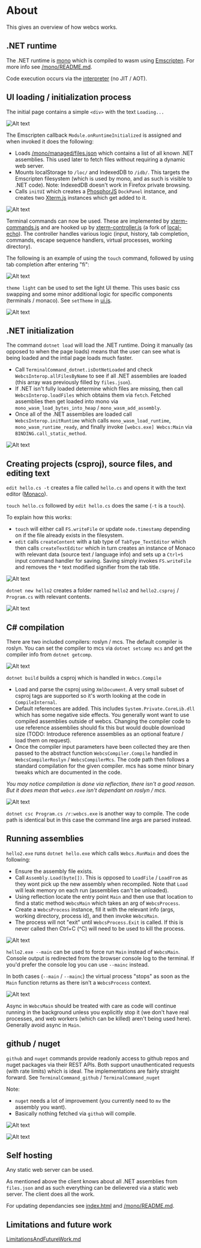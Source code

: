 # About

This gives an overview of how webcs works.

## .NET runtime

The .NET runtime is [mono](https://github.com/dotnet/runtime/tree/main/src/mono/wasm) which is compiled to wasm using [Emscripten](https://github.com/emscripten-core/emscripten). For more info see [/mono/README.md](/mono/README.md).

Code execution occurs via the [interpreter](https://github.com/dotnet/runtime/blob/main/src/mono/mono/mini/interp/interp.c) (no JIT / AOT).

## UI loading / initialization process

The initial page contains a simple `<div>` with the text `Loading...`

![Alt text](pics/how-ui-loading.png)

The Emscripten callback `Module.onRuntimeInitialized` is assigned and when invoked it does the following:

- Loads [/mono/managed/files.json](/mono/managed/files.json) which contains a list of all known .NET assemblies. This used later to fetch files without requiring a dynamic web server.
- Mounts localStorage to `/loc/` and IndexedDB to `/idb/`. This targets the Emscripten filesystem (which is used by mono, and as such is visible to .NET code). Note: IndexedDB doesn't work in Firefox private browsing.
- Calls `initUI` which creates a [PhosphorJS](https://github.com/phosphorjs/phosphor) `DockPanel` instance, and creates two [Xterm.js](https://github.com/xtermjs/xterm.js) instances which get added to it.

![Alt text](pics/how-ui-loaded.png)

Terminal commands can now be used. These are implemented by [xterm-commands.js](/ui/xterm-commands.js) and are hooked up by [xterm-controller.js](/ui/xterm-controller.js) (a fork of [local-echo](https://github.com/wavesoft/local-echo)). The controller handles various logic (input, history, tab completion, commands, escape sequence handlers, virtual processes, working directory).

The following is an example of using the `touch` command, followed by using tab completion after entering "fi":

![Alt text](pics/how-ui-touch.png)

`theme light` can be used to set the light UI theme. This uses basic css swapping and some minor additional logic for specific components (terminals / monaco). See `setTheme` in [ui.js](/ui/ui.js).

![Alt text](pics/how-ui-theme.png)

## .NET initialization

The command `dotnet load` will load the .NET runtime. Doing it manually (as opposed to when the page loads) means that the user can see what is being loaded and the intial page loads much faster.

- Call `TerminalCommand_dotnet.isDotNetLoaded` and check `WebcsInterop.allFilesByName` to see if all .NET assemblies are loaded (this array was previously filled by `files.json`).
- If .NET isn't fully loaded determine which files are missing, then call `WebcsInterop.loadFiles` which obtains them via `fetch`. Fetched assemblies then get loaded into mono via `mono_wasm_load_bytes_into_heap` / `mono_wasm_add_assembly`.
- Once all of the .NET assemblies are loaded call `WebcsInterop.initRuntime` which calls `mono_wasm_load_runtime`, `mono_wasm_runtime_ready`, and finally invoke `[webcs.exe] Webcs:Main` via `BINDING.call_static_method`.

![Alt text](pics/how-dotnet-load.png)

## Creating projects (csproj), source files, and editing text

`edit hello.cs -t` creates a file called `hello.cs` and opens it with the text editor ([Monaco](https://github.com/microsoft/monaco-editor)).

`touch hello.cs` followed by `edit hello.cs` does the same (`-t` is a `touch`).

To explain how this works:

- `touch` will either call `FS.writeFile` or update `node.timestamp` depending on if the file already exists in the filesystem.
- `edit` calls `createContent` with a tab type of `TabType_TextEditor` which then calls `createTextEditor` which in turn creates an instance of Monaco with relevant data (source text / language info) and sets up a `Ctrl+S` input command handler for saving. Saving simply invokes `FS.writeFile` and removes the `*` text modified signifier from the tab title.

![Alt text](pics/how-proj-edit.png)

`dotnet new hello2` creates a folder named `hello2` and `hello2.csproj` / `Program.cs` with relevant contents.

![Alt text](pics/how-proj-new.png)

## C# compilation

There are two included compilers: roslyn / mcs. The default compiler is roslyn. You can set the compiler to mcs via `dotnet setcomp mcs` and get the compiler info from `dotnet getcomp`.

![Alt text](pics/how-dotnet-setcomp.png)

`dotnet build` builds a csproj which is handled in `Webcs.Compile`

- Load and parse the csproj using `XmlDocument`. A very small subset of csproj tags are supported so it's worth looking at the code in `CompileInternal`.
- Default references are added. This includes `System.Private.CoreLib.dll` which has some negative side effects. You generally wont want to use compiled assemblies outside of webcs. Changing the compiler code to use reference assemblies should fix this but would double download size (TODO: Introduce reference assemblies as an optional feature / load them on request).
- Once the compiler input parameters have been collected they are then passed to the abstract function `WebcsCompiler.Compile` handled in `WebcsCompilerRoslyn` / `WebcsCompilerMcs`. The code path then follows a standard compilation for the given compiler. mcs has some minor binary tweaks which are documented in the code.

*You may notice compilation is done via reflection, there isn't a good reason. But it does mean that `webcs.exe` isn't dependant on roslyn / mcs.*

![Alt text](pics/how-dotnet-build.png)

`dotnet csc Program.cs /r:webcs.exe` is another way to compile. The code path is identical but in this case the command line args are parsed instead.

## Running assemblies

`hello2.exe` runs `dotnet hello.exe` which calls `Webcs.RunMain` and does the following:

- Ensure the assembly file exists.
- Call `Assembly.Load(byte[])`. This is opposed to `LoadFile` / `LoadFrom` as they wont pick up the new assembly when recompiled. Note that `Load` will leak memory on each run (assemblies can't be unloaded).
- Using reflection locate the entry point `Main` and then use that location to find a static method `WebcsMain` which takes an arg of `WebcsProcess`.
- Create a `WebcsProcess` instance, fill it with the relevant info (args, working directory, process id), and then invoke `WebcsMain`.
- The process will not "exit" until `WebcsProcess.Exit` is called. If this is never called then Ctrl+C (^C) will need to be used to kill the process.

![Alt text](pics/how-dotnet-run.png)

`hello2.exe --main` can be used to force run `Main` instead of `WebcsMain`. Console output is redirected from the browser console log to the terminal. If you'd prefer the console log you can use `--mainc` instead.

In both cases (`--main` / `--mainc`) the virtual process "stops" as soon as the `Main` function returns as there isn't a `WebcsProcess` context.

![Alt text](pics/how-dotnet-run-main.png)

Async in `WebcsMain` should be treated with care as code will continue running in the background unless you explicitly stop it (we don't have real processes, and web workers (which can be killed) aren't being used here). Generally avoid async in `Main`.

## github / nuget

`github` and `nuget` commands provide readonly access to github repos and nuget packages via their REST APIs. Both support unauthenticated requests (with rate limits) which is ideal. The implementations are fairly straight forward. See `TerminalCommand_github` / `TerminalCommand_nuget`

Note:

- `nuget` needs a lot of improvement (you currently need to `mv` the assembly you want).
- Basically nothing fetched via `github` will compile.

![Alt text](pics/how-github-nuget-1.png)

![Alt text](pics/how-github-nuget-2.png)

## Self hosting

Any static web server can be used.

As mentioned above the client knows about all .NET assemblies from `files.json` and as such everything can be delievered via a static web server. The client does all the work.

For updating dependancies see [index.html](/index.html) and [/mono/README.md](/mono/README.md).

## Limitations and future work

[LimitationsAndFutureWork.md](LimitationsAndFutureWork.md)